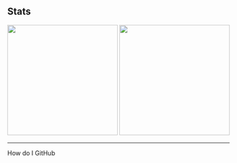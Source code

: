 <h2>Stats</h2>
<div class="stats" style="position:inline-block">
<img src="https://github-readme-stats.vercel.app/api/top-langs/?username=hue-owo&hide_border=true&theme=radical&show_icons=true" style="height: auto; width: 250px;">
<img src="https://github-readme-stats.vercel.app/api?username=hue-owo&hide_border=true&theme=radical&show_icons=true" style="height: auto; width: 250px">
</div>
<hr>
<div class="content">
<p>How do I GitHub</p>
</div>
